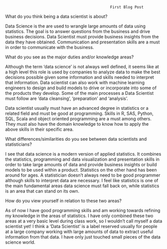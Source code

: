                                                    First Blog Post


What do you think being a data scientist is about?

Data Science is the are used to wrangle large amounts of data using statistics. The goal is to answer questions from the business and drive business decisions. Data Scientist must provide business insights from the data they have obtained. Communication and presentation skills are a must in order to communicate with the business.

 

What do you see as the major duties and/or knowledge areas? 

Although the term ‘data science’ is not always well defined, it seems like at a high level this role is used by companies to analyze data to make the best decisions possible given some information and skills needed to interpret that information. Data scientist can also work with machine learning engineers to design and build models to drive or incorporate into some of the products they develop. Some of the main processes a Data Scientist must follow are  ‘data cleansing’, ‘preparation’ and ‘analysis’.

Data scientist usually must have an advanced degree in statistics or a related field and must be good at programming. Skills in R,  SAS, Python, SQL, Scala and object oriented programming are a must among others. They must also have the domain knowledge to know how to apply the above skills in their specific area.

 

What differences/similarities do you see between data scientists and statisticians? 

I see that data science is a modern version of applied statistics. It combines the statistics, programming and data visualization and presentation skills in order to take large amounts of data and provide business insights or build models to be used within a product. Statistics on the other hand has been around for ages. A statistician doesn’t always need to be good programmer although skills to interpret data are necessary. I feel like statistics is one of the main fundamental areas data science must fall back on, while statistics is an area that can stand on its own. 

 

How do you view yourself in relation to these two areas?

As of now I have good programming skills and am working towards refining my knowledge in the areas of statistics. I have only combined these two areas at a very basic level during class work, so I wouldn’t call myself a data scientist yet! I think a ‘Data Scientist’ is a label reserved usually for people at a large company working with large amounts of data to extract useful information from that data. I have only just touched small pieces of the data science world.
